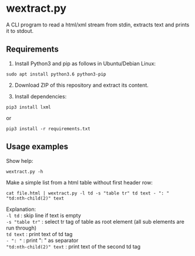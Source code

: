# wextract.py

A CLI program to read a html/xml stream from stdin, extracts text and prints it to stdout.

## Requirements
1. Install Python3 and pip as follows in Ubuntu/Debian Linux:
```
sudo apt install python3.6 python3-pip
```
2. Download ZIP of this repository and extract its content.

3. Install dependencies:
```
pip3 install lxml
```
or
```
pip3 install -r requirements.txt
```

## Usage examples

Show help:
```
wextract.py -h
```

Make a simple list from a html table without first header row:
```
cat file.html | wextract.py -l td -s "table tr" td text - ": " "td:nth-child(2)" text 
```
Explanation:  
```-l td``` : skip line if text is empty  
```-s "table tr"``` : select tr tag of table as root element (all sub elements are run through)  
```td text``` : print text of td tag  
```- ": "``` : print ": " as separator  
```"td:nth-child(2)" text``` : print text of the second td tag  

    
